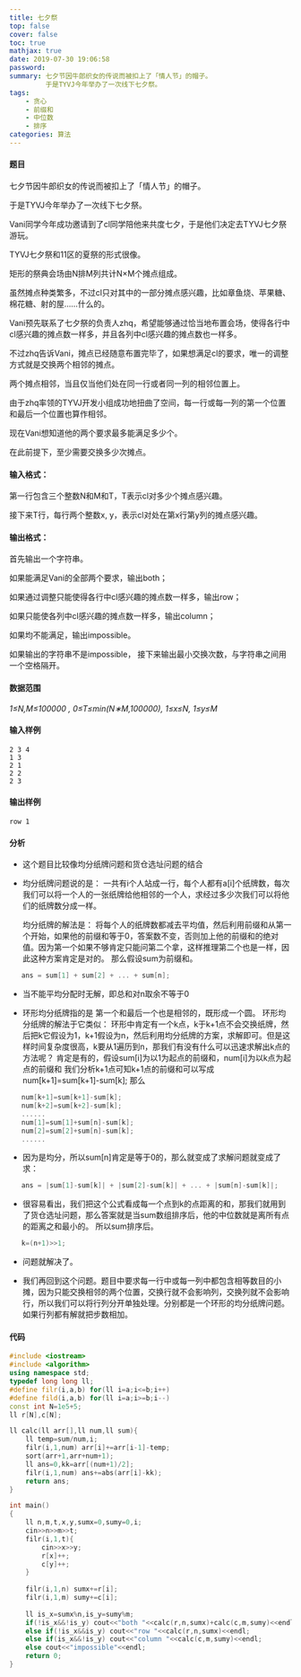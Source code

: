 ```yaml
---
title: 七夕祭
top: false
cover: false
toc: true
mathjax: true
date: 2019-07-30 19:06:58
password:
summary: 七夕节因牛郎织女的传说而被扣上了「情人节」的帽子。
         于是TYVJ今年举办了一次线下七夕祭。
tags: 
	- 贪心
	- 前缀和
	- 中位数
	- 排序
categories: 算法
---
```


#### 题目
七夕节因牛郎织女的传说而被扣上了「情人节」的帽子。

于是TYVJ今年举办了一次线下七夕祭。

Vani同学今年成功邀请到了cl同学陪他来共度七夕，于是他们决定去TYVJ七夕祭游玩。

TYVJ七夕祭和11区的夏祭的形式很像。

矩形的祭典会场由N排M列共计N×M个摊点组成。

虽然摊点种类繁多，不过cl只对其中的一部分摊点感兴趣，比如章鱼烧、苹果糖、棉花糖、射的屋……什么的。

Vani预先联系了七夕祭的负责人zhq，希望能够通过恰当地布置会场，使得各行中cl感兴趣的摊点数一样多，并且各列中cl感兴趣的摊点数也一样多。

不过zhq告诉Vani，摊点已经随意布置完毕了，如果想满足cl的要求，唯一的调整方式就是交换两个相邻的摊点。

两个摊点相邻，当且仅当他们处在同一行或者同一列的相邻位置上。

由于zhq率领的TYVJ开发小组成功地扭曲了空间，每一行或每一列的第一个位置和最后一个位置也算作相邻。

现在Vani想知道他的两个要求最多能满足多少个。

在此前提下，至少需要交换多少次摊点。

#### 输入格式：
第一行包含三个整数N和M和T，T表示cl对多少个摊点感兴趣。

接下来T行，每行两个整数x, y，表示cl对处在第x行第y列的摊点感兴趣。
#### 输出格式：
首先输出一个字符串。

如果能满足Vani的全部两个要求，输出both；

如果通过调整只能使得各行中cl感兴趣的摊点数一样多，输出row；

如果只能使各列中cl感兴趣的摊点数一样多，输出column；

如果均不能满足，输出impossible。

如果输出的字符串不是impossible， 接下来输出最小交换次数，与字符串之间用一个空格隔开。

#### 数据范围
*1≤N,M≤100000 ,
0≤T≤min(N∗M,100000),
1≤x≤N,
1≤y≤M*
#### 输入样例

    2 3 4
    1 3
    2 1
    2 2
    2 3
#### 输出样例

    row 1

#### 分析

 - 这个题目比较像均分纸牌问题和货仓选址问题的结合
   
 - 均分纸牌问题说的是：
   一共有i个人站成一行，每个人都有a[i]个纸牌数，每次我们可以将一个人的一张纸牌给他相邻的一个人，求经过多少次我们可以将他们的纸牌数分成一样。
   
   均分纸牌的解法是：
   将每个人的纸牌数都减去平均值，然后利用前缀和从第一个开始，如果他的前缀和等于0，答案数不变，否则加上他的前缀和的绝对值。因为第一个如果不够肯定只能问第二个拿，这样推理第二个也是一样，因此这种方案肯定是对的。
   那么假设sum为前缀和。

```cpp 
   ans = sum[1] + sum[2] + ... + sum[n];
```
 - 当不能平均分配时无解，即总和对n取余不等于0

 - 环形均分纸牌指的是 第一个和最后一个也是相邻的，既形成一个圆。
   环形均分纸牌的解法于它类似：
   环形中肯定有一个k点，k于k+1点不会交换纸牌，然后把k它假设为1，k+1假设为n，然后利用均分纸牌的方案，求解即可。但是这样时间复杂度很高，k要从1遍历到n，那我们有没有什么可以迅速求解出k点的方法呢？
   肯定是有的，假设sum[i]为以1为起点的前缀和，num[i]为以k点为起点的前缀和
   我们分析k+1点可知k+1点的前缀和可以写成 num[k+1]=sum[k+1]-sum[k];
   那么 
   

```cpp 
   num[k+1]=sum[k+1]-sum[k];
   num[k+2]=sum[k+2]-sum[k];
   ......
   num[1]=sum[1]+sum[n]-sum[k];
   num[2]=sum[2]+sum[n]-sum[k];
   ......
```
 - 因为是均分，所以sum[n]肯定是等于0的，那么就变成了求解问题就变成了
求：

```cpp 
   ans = |sum[1]-sum[k]| + |sum[2]-sum[k]| + ... + |sum[n]-sum[k]|;
```
 - 很容易看出，我们把这个公式看成每一个点到k的点距离的和，那我们就用到了货仓选址问题，那么答案就是当sum数组排序后，他的中位数就是离所有点的距离之和最小的。
所以sum排序后。

```cpp 
   k=(n+1)>>1;
```
 - 问题就解决了。

 - 我们再回到这个问题。题目中要求每一行中或每一列中都包含相等数目的小摊，因为只能交换相邻的两个位置，交换行就不会影响列，交换列就不会影响行，所以我们可以将行列分开单独处理。分别都是一个环形的均分纸牌问题。
如果行列都有解就把步数相加。

#### 代码

```cpp 
#include <iostream>
#include <algorithm>
using namespace std;
typedef long long ll;
#define filr(i,a,b) for(ll i=a;i<=b;i++)
#define fild(i,a,b) for(ll i=a;i>=b;i--)
const int N=1e5+5;
ll r[N],c[N];

ll calc(ll arr[],ll num,ll sum){
	ll temp=sum/num,i;
	filr(i,1,num) arr[i]+=arr[i-1]-temp;
	sort(arr+1,arr+num+1);
	ll ans=0,kk=arr[(num+1)/2];
	filr(i,1,num) ans+=abs(arr[i]-kk);
	return ans;
}

int main()
{
	ll n,m,t,x,y,sumx=0,sumy=0,i;
	cin>>n>>m>>t;
	filr(i,1,t){
		cin>>x>>y;
		r[x]++;
		c[y]++;
	}
	
	filr(i,1,n) sumx+=r[i];
	filr(i,1,m) sumy+=c[i];
	
	ll is_x=sumx%n,is_y=sumy%m;
	if(!is_x&&!is_y) cout<<"both "<<calc(r,n,sumx)+calc(c,m,sumy)<<endl;
	else if(!is_x&&is_y) cout<<"row "<<calc(r,n,sumx)<<endl;
	else if(is_x&&!is_y) cout<<"column "<<calc(c,m,sumy)<<endl;
	else cout<<"impossible"<<endl;
	return 0;
} 
```
